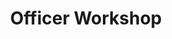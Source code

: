 ---
title: "Officer Workshop"
event-name: "Officer Workshop"
event-regular-date: "Date: Varies"
event-time: ""
event-location: "Location: Discord VC"
event-bg-img: "img/events/officer_workshop.JPG"
event-description: "This workshop is to shed some light as to what we officers do for the club and how that impacts you! Super helpful if you're trying to run for any officer positions as well, or just come down and talk with the officers!"
---